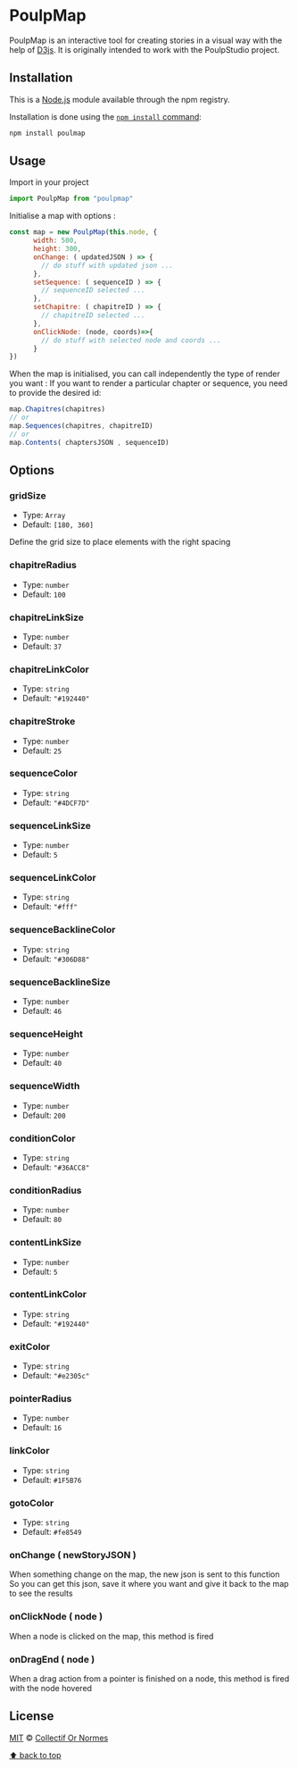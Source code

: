 # PoulpMap

PoulpMap is an interactive tool for creating stories in a visual way with the help of [D3js](https://d3js.org/).
It is originally intended to work with the PoulpStudio project.

## Installation


This is a [Node.js](https://nodejs.org/en/) module available through the npm registry.

Installation is done using the
[`npm install` command](https://docs.npmjs.com/getting-started/installing-npm-packages-locally):

```bash
npm install poulmap
```

## Usage

Import in your project
```jsx
import PoulpMap from "poulpmap"
```

Initialise a map with options :
```jsx
const map = new PoulpMap(this.node, {
      width: 500,
      height: 300,
      onChange: ( updatedJSON ) => {
        // do stuff with updated json ... 
      },
      setSequence: ( sequenceID ) => {
        // sequenceID selected ...
      },
      setChapitre: ( chapitreID ) => {
        // chapitreID selected ...
      },
      onClickNode: (node, coords)=>{
        // do stuff with selected node and coords ...
      }
})
```

When the map is initialised, you can call independently the type of render you want :
If you want to render a particular chapter or sequence, you need to provide the desired id:
```jsx
map.Chapitres(chapitres)
// or
map.Sequences(chapitres, chapitreID)
// or
map.Contents( chaptersJSON , sequenceID)
```

## Options

### gridSize

- Type: `Array`
- Default: `[180, 360]`

Define the grid size to place elements with the right spacing

### chapitreRadius

- Type: `number`
- Default: `100`

### chapitreLinkSize

- Type: `number`
- Default: `37`

### chapitreLinkColor

- Type: `string`
- Default: `"#192440"`

### chapitreStroke

- Type: `number`
- Default: `25`

### sequenceColor

- Type: `string`
- Default: `"#4DCF7D"`

### sequenceLinkSize

- Type: `number`
- Default: `5`

### sequenceLinkColor

- Type: `string`
- Default: `"#fff"`

### sequenceBacklineColor

- Type: `string`
- Default: `"#306D88"`

### sequenceBacklineSize

- Type: `number`
- Default: `46`

### sequenceHeight

- Type: `number`
- Default: `40`

### sequenceWidth

- Type: `number`
- Default: `200`

### conditionColor

- Type: `string`
- Default: `"#36ACC8"`

### conditionRadius

- Type: `number`
- Default: `80`

### contentLinkSize

- Type: `number`
- Default: `5`

### contentLinkColor

- Type: `string`
- Default: `"#192440"`

### exitColor

- Type: `string`
- Default: `"#e2305c"`

### pointerRadius

- Type: `number`
- Default: `16`

### linkColor

- Type: `string`
- Default: `#1F5B76`

### gotoColor

- Type: `string`
- Default: `#fe8549`

### onChange ( newStoryJSON )

When something change on the map, the new json is sent to this function
So you can get this json, save it where you want and give it back to the map 
to see the results


### onClickNode ( node )

When a node is clicked on the map, this method is fired

### onDragEnd ( node )

When a drag action from a pointer is finished on a node, this method is fired with the node hovered


## License

[MIT](https://opensource.org/licenses/MIT) © [Collectif Or Normes](http://accueil.collectifornormes.fr/)


[⬆ back to top](#poulpmap)





